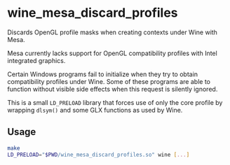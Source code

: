 # wine_mesa_discard_profiles
Discards OpenGL profile masks when creating contexts under Wine with Mesa.

Mesa currently lacks support for OpenGL compatibility profiles with Intel
integrated graphics.

Certain Windows programs fail to initialize when they try to obtain
compatibility profiles under Wine. Some of these programs are able to function
without visible side effects when this request is silently ignored.

This is a small `LD_PRELOAD` library that forces use of only the core profile by
wrapping `dlsym()` and some GLX functions as used by Wine.


## Usage
```sh
make
LD_PRELOAD="$PWD/wine_mesa_discard_profiles.so" wine [...]
```

